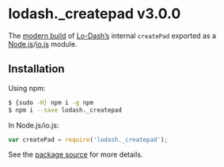 # lodash._createpad v3.0.0

The [modern build](https://github.com/lodash/lodash/wiki/Build-Differences) of [Lo-Dash’s](https://lodash.com/) internal `createPad` exported as a [Node.js](http://nodejs.org/)/[io.js](https://iojs.org/) module.

## Installation

Using npm:

```bash
$ {sudo -H} npm i -g npm
$ npm i --save lodash._createpad
```

In Node.js/io.js:

```js
var createPad = require('lodash._createpad');
```

See the [package source](https://github.com/lodash/lodash/blob/3.0.0-npm-packages/lodash._createpad/index.js) for more details.
